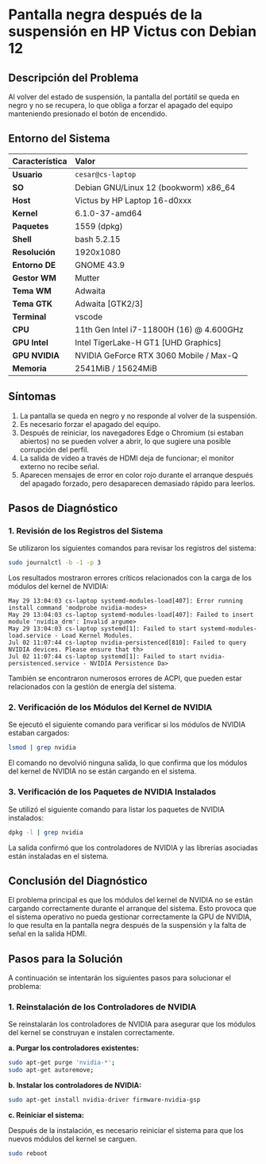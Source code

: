 # Pantalla negra después de la suspensión en HP Victus con Debian 12

## Descripción del Problema

Al volver del estado de suspensión, la pantalla del portátil se queda en negro y no se recupera, lo que obliga a forzar el apagado del equipo manteniendo presionado el botón de encendido.

## Entorno del Sistema

| Característica | Valor                                       |
| :--------------- | :------------------------------------------ |
| **Usuario**      | `cesar@cs-laptop`                           |
| **SO**           | Debian GNU/Linux 12 (bookworm) x86_64       |
| **Host**         | Victus by HP Laptop 16-d0xxx                |
| **Kernel**       | 6.1.0-37-amd64                              |
| **Paquetes**     | 1559 (dpkg)                                 |
| **Shell**        | bash 5.2.15                                 |
| **Resolución**   | 1920x1080                                   |
| **Entorno DE**   | GNOME 43.9                                  |
| **Gestor WM**    | Mutter                                      |
| **Tema WM**      | Adwaita                                     |
| **Tema GTK**     | Adwaita [GTK2/3]                            |
| **Terminal**     | vscode                                      |
| **CPU**          | 11th Gen Intel i7-11800H (16) @ 4.600GHz    |
| **GPU Intel**    | Intel TigerLake-H GT1 [UHD Graphics]        |
| **GPU NVIDIA**   | NVIDIA GeForce RTX 3060 Mobile / Max-Q      |
| **Memoria**      | 2541MiB / 15624MiB                          |

## Síntomas

1.  La pantalla se queda en negro y no responde al volver de la suspensión.
2.  Es necesario forzar el apagado del equipo.
3.  Después de reiniciar, los navegadores Edge o Chromium (si estaban abiertos) no se pueden volver a abrir, lo que sugiere una posible corrupción del perfil.
4.  La salida de video a través de HDMI deja de funcionar; el monitor externo no recibe señal.
5.  Aparecen mensajes de error en color rojo durante el arranque después del apagado forzado, pero desaparecen demasiado rápido para leerlos.

## Pasos de Diagnóstico

### 1. Revisión de los Registros del Sistema

Se utilizaron los siguientes comandos para revisar los registros del sistema:

```bash
sudo journalctl -b -1 -p 3
```

Los resultados mostraron errores críticos relacionados con la carga de los módulos del kernel de NVIDIA:

```
May 29 13:04:03 cs-laptop systemd-modules-load[407]: Error running install command 'modprobe nvidia-modes>
May 29 13:04:03 cs-laptop systemd-modules-load[407]: Failed to insert module 'nvidia_drm': Invalid argume>
May 29 13:04:03 cs-laptop systemd[1]: Failed to start systemd-modules-load.service - Load Kernel Modules.
Jul 02 11:07:44 cs-laptop nvidia-persistenced[810]: Failed to query NVIDIA devices. Please ensure that th>
Jul 02 11:07:44 cs-laptop systemd[1]: Failed to start nvidia-persistenced.service - NVIDIA Persistence Da>
```

También se encontraron numerosos errores de ACPI, que pueden estar relacionados con la gestión de energía del sistema.

### 2. Verificación de los Módulos del Kernel de NVIDIA

Se ejecutó el siguiente comando para verificar si los módulos de NVIDIA estaban cargados:

```bash
lsmod | grep nvidia
```

El comando no devolvió ninguna salida, lo que confirma que los módulos del kernel de NVIDIA no se están cargando en el sistema.

### 3. Verificación de los Paquetes de NVIDIA Instalados

Se utilizó el siguiente comando para listar los paquetes de NVIDIA instalados:

```bash
dpkg -l | grep nvidia
```

La salida confirmó que los controladores de NVIDIA y las librerías asociadas están instaladas en el sistema.

## Conclusión del Diagnóstico

El problema principal es que los módulos del kernel de NVIDIA no se están cargando correctamente durante el arranque del sistema. Esto provoca que el sistema operativo no pueda gestionar correctamente la GPU de NVIDIA, lo que resulta en la pantalla negra después de la suspensión y la falta de señal en la salida HDMI.

## Pasos para la Solución

A continuación se intentarán los siguientes pasos para solucionar el problema:

### 1. Reinstalación de los Controladores de NVIDIA

Se reinstalarán los controladores de NVIDIA para asegurar que los módulos del kernel se construyan e instalen correctamente.

**a. Purgar los controladores existentes:**

```bash
sudo apt-get purge 'nvidia-*';
sudo apt-get autoremove;
```

**b. Instalar los controladores de NVIDIA:**

```bash
sudo apt-get install nvidia-driver firmware-nvidia-gsp
```

**c. Reiniciar el sistema:**

Después de la instalación, es necesario reiniciar el sistema para que los nuevos módulos del kernel se carguen.

```bash
sudo reboot
```
